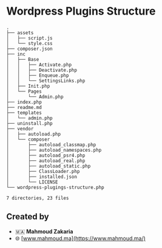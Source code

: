 # Wordpress Plugins Structure


```bash=
.
├── assets
│   ├── script.js
│   └── style.css
├── composer.json
├── inc
│   ├── Base
│   │   ├── Activate.php
│   │   ├── Deactivate.php
│   │   ├── Enqueue.php
│   │   └── SettingsLinks.php
│   ├── Init.php
│   └── Pages
│       └── Admin.php
├── index.php
├── readme.md
├── templates
│   └── admin.php
├── uninstall.php
├── vendor
│   ├── autoload.php
│   └── composer
│       ├── autoload_classmap.php
│       ├── autoload_namespaces.php
│       ├── autoload_psr4.php
│       ├── autoload_real.php
│       ├── autoload_static.php
│       ├── ClassLoader.php
│       ├── installed.json
│       └── LICENSE
└── wordpress-plugings-structure.php

7 directories, 23 files

```

## Created by

* 🇲🇦 **Mahmoud Zakaria** 
* 🌐 [www.mahmoud.ma](https://www.mahmoud.ma/)
